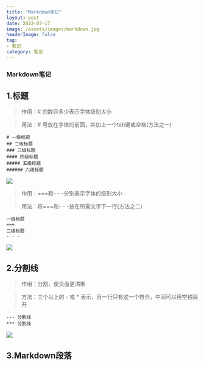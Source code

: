 ```yaml
---
title: "Markdown笔记"
layout: post
date: 2022-07-17
image: /assets/images/markdown.jpg
headerImage: false
tag:
- 笔记
category: 笔记
---
```


###	Markdown笔记

##	1.标题
> 作用：# 的数目多少表示字体级别大小

> 用法：# 号放在字体的前面，并加上一个tab键或空格(方法之一)

	# 一级标题
	## 二级标题
	### 三级标题
	#### 四级标题
	##### 五级标题
	###### 六级标题
![](C:\Users\94284\Desktop\玩转markdown\Title1.jpg)

> 作用：===和- - -分别表示字体的级别大小

> 用法：将===和- - -放在所需文字下一行(方法之二)

	一级标题
	===
	二级标题
	- - -
![](C:\Users\94284\Desktop\玩转markdown\Title2.jpg)



## 2.分割线
> 作用：分割，使页面更清晰

> 方法：三个以上的 - 或 * 表示，且一行只有这一个符合，中间可以用空格隔开

	--- 分割线
	*** 分割线
![](C:\Users\94284\Desktop\玩转markdown\Dividing_line.jpg)



## 3.Markdown段落
